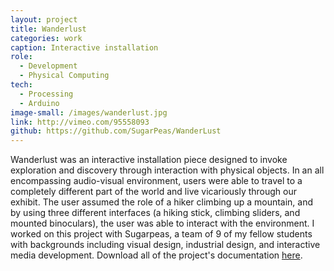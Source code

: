 ```yaml
---
layout: project
title: Wanderlust
categories: work
caption: Interactive installation
role:
  - Development
  - Physical Computing
tech: 
  - Processing
  - Arduino
image-small: /images/wanderlust.jpg
link: http://vimeo.com/95558093
github: https://github.com/SugarPeas/WanderLust
---
```


Wanderlust was an interactive installation piece designed to invoke exploration and discovery through interaction with physical objects. In an all encompassing audio-visual environment, users were able to travel to a completely different part of the world and live vicariously through our exhibit. The user assumed the role of a hiker climbing up a mountain, and by using three different interfaces (a hiking stick, climbing sliders, and mounted binoculars), the user was able to interact with the environment. I worked on this project with Sugarpeas, a team of 9 of my fellow students with backgrounds including visual design, industrial design, and interactive media development. Download all of the project's documentation <a href="/assets/Wanderlust_Documentation.pdf" download="Wanderlust_Documentation.pdf">here</a>.